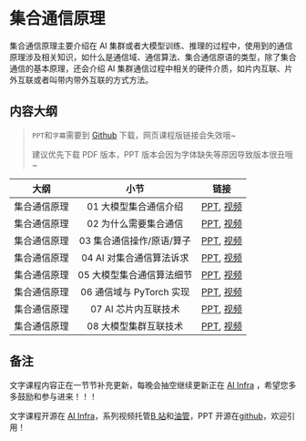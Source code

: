 <!--Copyright © ZOMI 适用于[License](https://github.com/Infrasys-AI/AIInfra)版权许可-->

# 集合通信原理

集合通信原理主要介绍在 AI 集群或者大模型训练、推理的过程中，使用到的通信原理涉及相关知识，如什么是通信域、通信算法、集合通信原语的类型，除了集合通信的基本原理，还会介绍 AI 集群通信过程中相关的硬件介质，如片内互联、片外互联或者叫带内带外互联的方式方法。

## 内容大纲

> `PPT`和`字幕`需要到 [Github](https://github.com/Infrasys-AI/AIInfra) 下载，网页课程版链接会失效哦~
>
> 建议优先下载 PDF 版本，PPT 版本会因为字体缺失等原因导致版本很丑哦~

| 大纲 | 小节 | 链接|
|:--:|:--:|:--:|
| 集合通信原理 | 01 大模型集合通信介绍 | [PPT](./01Introduce.pdf), [视频](https://www.bilibili.com/video/BV1jz421h7CA/) |
| 集合通信原理 | 02 为什么需要集合通信 | [PPT](./02CCOverview.pdf), [视频](https://www.bilibili.com/video/BV18J4m1G7UU) |
| 集合通信原理 | 03 集合通信操作/原语/算子 | [PPT](./03CCPrimtive.pdf), [视频](https://www.bilibili.com/video/BV1gS411K7k5) |
| 集合通信原理 | 04 AI 对集合通信算法诉求 | [PPT](./04CCAlgorithm.pdf), [视频](https://www.bilibili.com/video/BV1g7421d7bN) |
| 集合通信原理 | 05 大模型集合通信算法细节 | [PPT](./04CCAlgorithm.pdf), [视频](https://www.bilibili.com/video/BV1fm421G7KK) |
| 集合通信原理 | 06 通信域与 PyTorch 实现 | [PPT](./05PyTorchCC.pdf), [视频](https://www.bilibili.com/video/BV1VZ421g7jY) |
| 集合通信原理 | 07 AI 芯片内互联技术 | [PPT](./06CCInChip.pdf), [视频](https://www.bilibili.com/video/BV1jy411z7tg) |
| 集合通信原理 | 08 大模型集群互联技术 | [PPT](./07CCCluster.pdf), [视频](https://www.bilibili.com/video/BV1Wz421q7SV) |

## 备注

文字课程内容正在一节节补充更新，每晚会抽空继续更新正在 [AI Infra](https://infrasys-ai.github.io/aiinfra-docs) ，希望您多多鼓励和参与进来！！！

文字课程开源在 [AI Infra](https://infrasys-ai.github.io/aiinfra-docs)，系列视频托管[B 站](https://space.bilibili.com/517221395)和[油管](https://www.youtube.com/@ZOMI666/playlists)，PPT 开源在[github](https://github.com/Infrasys-AI/AIInfra)，欢迎引用！

